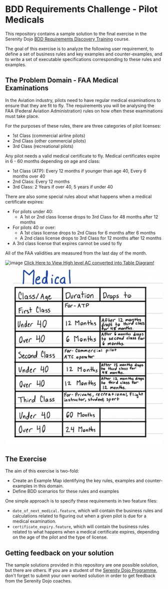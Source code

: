 # BDD Requirements Challenge - Pilot Medicals

This repository contains a sample solution to the final exercise in the Serenity Dojo [BDD Requirements Discovery Training](https://expansion.serenity-dojo.com/courses/agile-requirements-discovery-blueprint) course.

The goal of this exercise is to analyze the following user requirement, to define a set of business rules and key examples and counter-examples, 
and to write a set of executable specifications corresponding to these rules and examples.

## The Problem Domain - FAA Medical Examinations

In the Aviation industry, pilots need to have regular medical examinations to ensure that they are fit to fly. The requirements you will be analysing the FAA (Federal Aviation Administration) rules on how often these examinations must take place.

For the purposes of these rules, there are three categories of pilot licenses:
 - 1st Class (commercial airline pilots)
 - 2nd Class (other commercial pilots)
 - 3rd Class (recreational pilots)

Any pilot needs a valid medical certificate to fly. Medical certificates expire in 6 - 60 months depending on age and class:
 - 1st Class (ATP): Every 12 months if younger than age 40, Every 6 months over 40
 - 2nd Class: Every 12 months
 - 3rd Class: 2 Years if over 40, 5 years if under 40

There are also some special rules about what happens when a medical certificate expires:
  - For pilots under 40:
    - A 1st or 2nd class license drops to 3rd Class for 48 months after 12 months
  - For pilots 40 or over:
      - A 1st class license drops to 2rd Class for 6 months after 6 months
      - A 2nd class license drops to 3rd Class for 12 months after 12 months
  - A 3rd class license that expires cannot be used to fly 
  
All of the FAA validities are measured from the last day of the month.

![image](medicals.png)
<a href="https://github.com/serenity-dojo/challenge-1---pilot-medicals-ufarooq82/blob/reviewbranch/src/test/resources/features/medicals/Validity_Medical_Certificates.feature">Click Here to View High level AC converted into Table Diagram!</a>

[![image](medicalAC.png)]()



## The Exercise

The aim of this exercise is two-fold:
 - Create an Example Map identifying the key rules, examples and counter-examples in this domain.
 - Define BDD scenarios for these rules and examples

One simple approach is to specify these requirements in two feature files: 
 - `date_of_next_medical.feature`, which will contain the business rules and calculations related to figuring out when a given pilot is due for a medical examination.
 - `certificate_expiry.feature`, which will contain the business rules related to what happens when a medical certificate expires, depending on the age of the pilot and the type of license.

## Getting feedback on your solution
The sample solutions provided in this repository are one possible solution, but there are others. 
If you are a student of the [Serenity Dojo Programme](https://www.serenity-dojo.com/), don't forget to submit your own worked solution in order to get feedback from the Serenity Dojo coaches.
